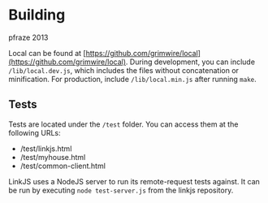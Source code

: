 Building
========

pfraze 2013

Local can be found at [https://github.com/grimwire/local](https://github.com/grimwire/local). During development, you can include `/lib/local.dev.js`, which includes the files without concatenation or minification. For production, include `/lib/local.min.js` after running `make`.


## Tests

Tests are located under the `/test` folder. You can access them at the following URLs:

 - /test/linkjs.html
 - /test/myhouse.html
 - /test/common-client.html

LinkJS uses a NodeJS server to run its remote-request tests against. It can be run by executing `node test-server.js` from the linkjs repository.